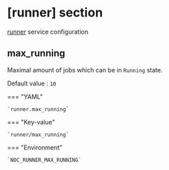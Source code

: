 # [runner] section

[runner](../services-reference/runner.md) service configuration

## max_running

Maximal amount of jobs which can be in `Running` state.

Default value
: `10`

=== "YAML"

    `runner.max_running`

=== "Key-value"

    `runner/max_running`

=== "Environment"

    `NOC_RUNNER_MAX_RUNNING`
